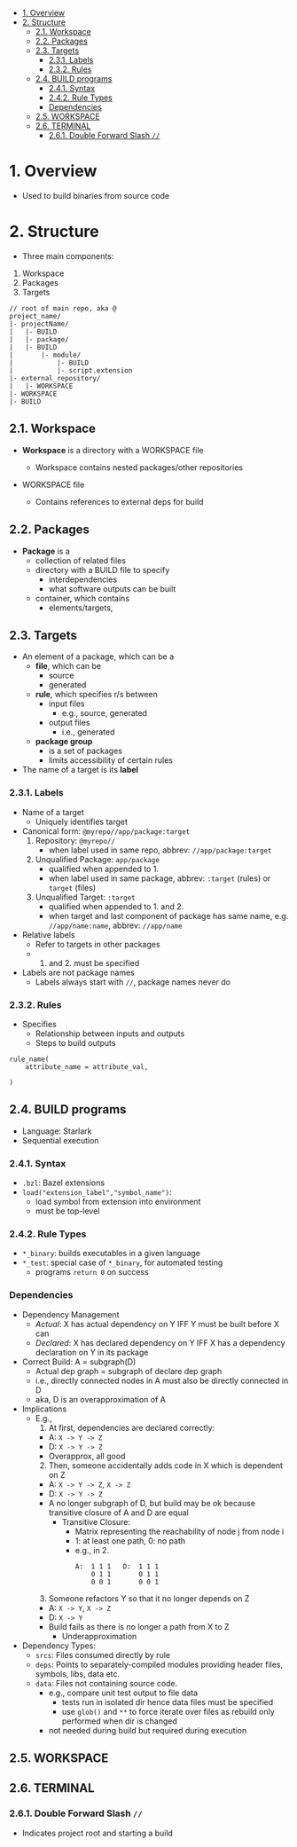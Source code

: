 - [1. Overview](#1-overview)
- [2. Structure](#2-structure)
  - [2.1. Workspace](#21-workspace)
  - [2.2. Packages](#22-packages)
  - [2.3. Targets](#23-targets)
    - [2.3.1. Labels](#231-labels)
    - [2.3.2. Rules](#232-rules)
  - [2.4. BUILD programs](#24-build-programs)
    - [2.4.1. Syntax](#241-syntax)
    - [2.4.2. Rule Types](#242-rule-types)
    - [Dependencies](#dependencies)
  - [2.5. WORKSPACE](#25-workspace)
  - [2.6. TERMINAL](#26-terminal)
    - [2.6.1. Double Forward Slash `//`](#261-double-forward-slash-)

# 1. Overview
- Used to build binaries from source code 

# 2. Structure
- Three main components:
1. Workspace
2. Packages
3. Targets
```
// root of main repo, aka @
project_name/
|- projectName/
|   |- BUILD
|   |- package/
|   |- BUILD
|       |- module/
|           |- BUILD
|           |- script.extension
|- external_repository/
|   |- WORKSPACE
|- WORKSPACE
|- BUILD
```
## 2.1. Workspace
- **Workspace** is a directory with a WORKSPACE file
  - Workspace contains nested packages/other repositories

- WORKSPACE file
  - Contains references to external deps for build
  
## 2.2. Packages
- **Package** is a 
  - collection of related files
  - directory with a BUILD file to specify
    - interdependencies
    - what software outputs can be built
  - container, which contains
    - elements/targets, 

## 2.3. Targets
- An element of a package, which can be a 
  - **file**, which can be 
    - source
    - generated
  - **rule**, which specifies r/s between
      - input files
        - e.g., source, generated
      - output files
        - i.e., generated
  - **package group**
    - is a set of packages
    - limits accessibility of certain rules
- The name of a target is its **label**

### 2.3.1. Labels
- Name of a target
  - Uniquely identifies target
- Canonical form:
`@myrepo//app/package:target`
  1. Repository: `@myrepo//`
     - when label used in same repo, abbrev: `//app/package:target`
  2. Unqualified Package: `app/package`
     - qualified when appended to 1. 
     - when label used in same package, abbrev: `:target` (rules) or `target` (files)
  3. Unqualified Target: `:target`
     - qualified when appended to 1. and 2.
     - when target and last component of package has same name, e.g. `//app/name:name`, abbrev: `//app/name`
- Relative labels
  - Refer to targets in other packages
  - 1. and 2. must be specified
- Labels are not package names
  - Labels always start with `//`, package names never do

### 2.3.2. Rules
- Specifies
  - Relationship between inputs and outputs
  - Steps to build outputs
```
rule_name(
    attribute_name = attribute_val,

)
```
## 2.4. BUILD programs
- Language: Starlark
- Sequential execution
### 2.4.1. Syntax
- `.bzl`: Bazel extensions
- `load("extension_label","symbol_name")`:
  - load symbol from extension into environment
  - must be top-level
### 2.4.2. Rule Types
- `*_binary`: builds executables in a given language
- `*_test`: special case of `*_binary`, for automated testing
  - programs `return 0` on success
### Dependencies
- Dependency Management
  - *Actual*: X has actual dependency on Y IFF Y must be built before X can
  - *Declared*: X has declared dependency on Y IFF X has a dependency declaration on Y in its package
- Correct Build: A = subgraph(D)
    - Actual dep graph = subgraph of declare dep graph
    - i.e., directly connected nodes in A must also be directly connected in D
    - aka, D is an overapproximation of A
- Implications
  - E.g.,
      1. At first, dependencies are declared correctly: 
      - A: `X -> Y -> Z`
      - D: `X -> Y -> Z`
      - Overapprox, all good
      2. Then, someone accidentally adds code in X which is dependent on Z
      - A: `X -> Y -> Z`, `X -> Z`
      - D: `X -> Y -> Z`
      - A no longer subgraph of D, but build may be ok because transitive closure of A and D are equal
        - Transitive Closure: 
          - Matrix representing the reachability of node j from node i
          - 1: at least one path, 0: no path
          - e.g., in 2.
            ```
            A:  1 1 1   D:  1 1 1
                0 1 1       0 1 1
                0 0 1       0 0 1
            ```
      3. Someone refactors Y so that it no longer depends on Z
      - A: `X -> Y`, `X -> Z`
      - D: `X -> Y`
      - Build fails as there is no longer a path from X to Z
        - Underapproximation
- Dependency Types:
  - `srcs`: Files consumed directly by rule
  - `deps`: Points to separately-compiled modules providing header files, symbols, libs, data etc.
  - `data`: Files not containing source code.
    - e.g., compare unit test output to file data
      - tests run in isolated dir hence data files must be specified
      - use `glob()` and `**` to force iterate over files as rebuild only performed when dir is changed
    - not needed during build but required during execution
## 2.5. WORKSPACE

## 2.6. TERMINAL
### 2.6.1. Double Forward Slash `//`
- Indicates project root and starting a build